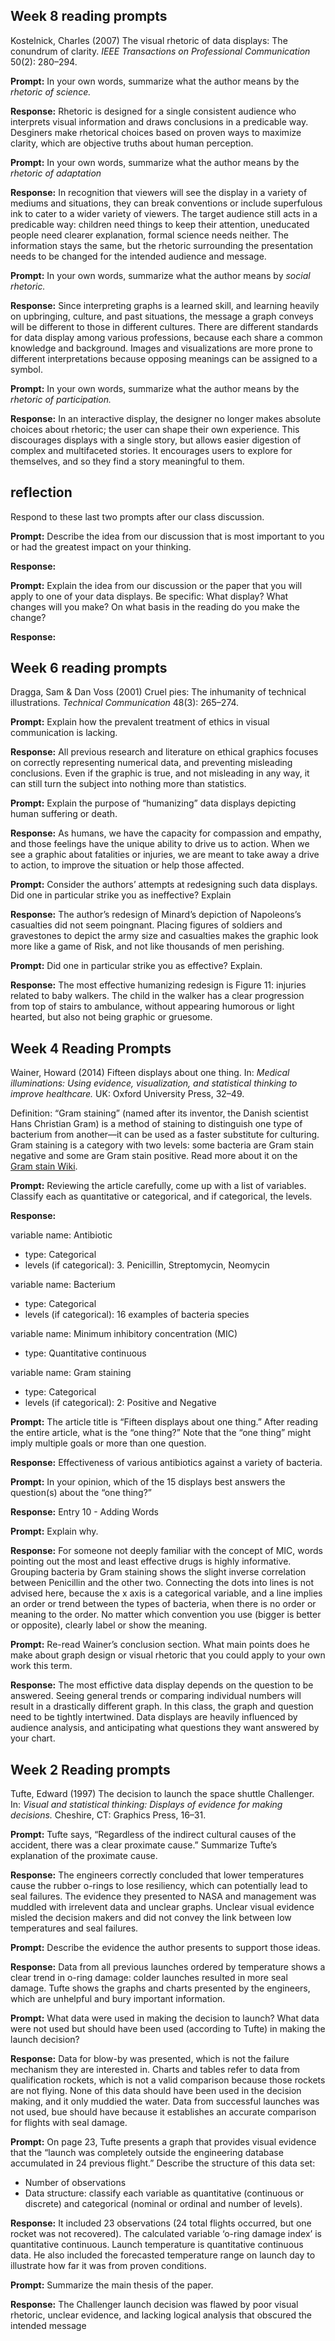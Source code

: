 
## Week 8 reading prompts

Kostelnick, Charles (2007) The visual rhetoric of data displays: The
conundrum of clarity. *IEEE Transactions on Professional Communication*
50(2): 280–294.

**Prompt:** In your own words, summarize what the author means by the
*rhetoric of science.*

**Response:** Rhetoric is designed for a single consistent audience who
interprets visual information and draws conclusions in a predicable way.
Desginers make rhetorical choices based on proven ways to maximize
clarity, which are objective truths about human perception.

**Prompt:** In your own words, summarize what the author means by the
*rhetoric of adaptation*

**Response:** In recognition that viewers will see the display in a
variety of mediums and situations, they can break conventions or include
superfulous ink to cater to a wider variety of viewers. The target
audience still acts in a predicable way: children need things to keep
their attention, uneducated people need clearer explanation, formal
science needs neither. The information stays the same, but the rhetoric
surrounding the presentation needs to be changed for the intended
audience and message.

**Prompt:** In your own words, summarize what the author means by
*social rhetoric.*

**Response:** Since interpreting graphs is a learned skill, and learning
heavily on upbringing, culture, and past situations, the message a graph
conveys will be different to those in different cultures. There are
different standards for data display among various professions, because
each share a common knowledge and background. Images and visualizations
are more prone to different interpretations because opposing meanings
can be assigned to a symbol.

**Prompt:** In your own words, summarize what the author means by the
*rhetoric of participation.*

**Response:** In an interactive display, the designer no longer makes
absolute choices about rhetoric; the user can shape their own
experience. This discourages displays with a single story, but allows
easier digestion of complex and multifaceted stories. It encourages
users to explore for themselves, and so they find a story meaningful to
them.

## reflection

Respond to these last two prompts after our class discussion.

**Prompt:** Describe the idea from our discussion that is most important
to you or had the greatest impact on your thinking.

**Response:**

**Prompt:** Explain the idea from our discussion or the paper that you
will apply to one of your data displays. Be specific: What display? What
changes will you make? On what basis in the reading do you make the
change?

**Response:**

## Week 6 reading prompts

Dragga, Sam & Dan Voss (2001) Cruel pies: The inhumanity of technical
illustrations. *Technical Communication* 48(3): 265–274.

**Prompt:** Explain how the prevalent treatment of ethics in visual
communication is lacking.

**Response:** All previous research and literature on ethical graphics
focuses on correctly representing numerical data, and preventing
misleading conclusions. Even if the graphic is true, and not misleading
in any way, it can still turn the subject into nothing more than
statistics.

**Prompt:** Explain the purpose of “humanizing” data displays depicting
human suffering or death.

**Response:** As humans, we have the capacity for compassion and
empathy, and those feelings have the unique ability to drive us to
action. When we see a graphic about fatalities or injuries, we are meant
to take away a drive to action, to improve the situation or help those
affected.

**Prompt:** Consider the authors’ attempts at redesigning such data
displays. Did one in particular strike you as ineffective? Explain

**Response:** The author’s redesign of Minard’s depiction of Napoleons’s
casualties did not seem poingnant. Placing figures of soldiers and
gravestones to depict the army size and casualties makes the graphic
look more like a game of Risk, and not like thousands of men perishing.

**Prompt:** Did one in particular strike you as effective? Explain.

**Response:** The most effective humanizing redesign is Figure 11:
injuries related to baby walkers. The child in the walker has a clear
progression from top of stairs to ambulance, without appearing humorous
or light hearted, but also not being graphic or gruesome.

## Week 4 Reading Prompts

Wainer, Howard (2014) Fifteen displays about one thing. In: *Medical
illuminations: Using evidence, visualization, and statistical thinking
to improve healthcare.* UK: Oxford University Press, 32–49.

Definition: “Gram staining” (named after its inventor, the Danish
scientist Hans Christian Gram) is a method of staining to distinguish
one type of bacterium from another—it can be used as a faster substitute
for culturing. Gram staining is a category with two levels: some
bacteria are Gram stain negative and some are Gram stain positive. Read
more about it on the  
[Gram stain Wiki](https://en.wikipedia.org/wiki/Gram_stain).

**Prompt:** Reviewing the article carefully, come up with a list of
variables. Classify each as quantitative or categorical, and if
categorical, the levels.

**Response:**

variable name: Antibiotic

  - type: Categorical
  - levels (if categorical): 3. Penicillin, Streptomycin, Neomycin

variable name: Bacterium

  - type: Categorical
  - levels (if categorical): 16 examples of bacteria species

variable name: Minimum inhibitory concentration (MIC)

  - type: Quantitative continuous

variable name: Gram staining

  - type: Categorical
  - levels (if categorical): 2: Positive and Negative

**Prompt:** The article title is “Fifteen displays about one thing.”
After reading the entire article, what is the “one thing?” Note that the
“one thing” might imply multiple goals or more than one question.

**Response:** Effectiveness of various antibiotics against a variety of
bacteria.

**Prompt:** In your opinion, which of the 15 displays best answers the
question(s) about the “one thing?”

**Response:** Entry 10 - Adding Words

**Prompt:** Explain why.

**Response:** For someone not deeply familiar with the concept of MIC,
words pointing out the most and least effective drugs is highly
informative. Grouping bacteria by Gram staining shows the slight inverse
correlation between Penicillin and the other two. Connecting the dots
into lines is not advised here, because the x axis is a categorical
variable, and a line implies an order or trend between the types of
bacteria, when there is no order or meaning to the order. No matter
which convention you use (bigger is better or opposite), clearly label
or show the meaning.

**Prompt:** Re-read Wainer’s conclusion section. What main points does
he make about graph design or visual rhetoric that you could apply to
your own work this term.

**Response:** The most effictive data display depends on the question to
be answered. Seeing general trends or comparing individual numbers will
result in a drastically different graph. In this class, the graph and
question need to be tightly intertwined. Data displays are heavily
influenced by audience analysis, and anticipating what questions they
want answered by your chart.

## Week 2 Reading prompts

Tufte, Edward (1997) The decision to launch the space shuttle
Challenger. In: *Visual and statistical thinking: Displays of evidence
for making decisions.* Cheshire, CT: Graphics Press, 16–31.

**Prompt:** Tufte says, “Regardless of the indirect cultural causes of
the accident, there was a clear proximate cause.” Summarize Tufte’s
explanation of the proximate cause.

**Response:** The engineers correctly concluded that lower temperatures
cause the rubber o-rings to lose resiliency, which can potentially lead
to seal failures. The evidence they presented to NASA and management was
muddled with irrelevent data and unclear graphs. Unclear visual evidence
misled the decision makers and did not convey the link between low
temperatures and seal failures.

**Prompt:** Describe the evidence the author presents to support those
ideas.

**Response:** Data from all previous launches ordered by temperature
shows a clear trend in o-ring damage: colder launches resulted in more
seal damage. Tufte shows the graphs and charts presented by the
engineers, which are unhelpful and bury important information.

**Prompt:** What data were used in making the decision to launch? What
data were not used but should have been used (according to Tufte) in
making the launch decision?

**Response:** Data for blow-by was presented, which is not the failure
mechanism they are interested in. Charts and tables refer to data from
qualification rockets, which is not a valid comparison because those
rockets are not flying. None of this data should have been used in the
decision making, and it only muddied the water. Data from successful
launches was not used, bue should have because it establishes an
accurate comparison for flights with seal damage.

**Prompt:** On page 23, Tufte presents a graph that provides visual
evidence that the “launch was completely outside the engineering
database accumulated in 24 previous flight.” Describe the structure of
this data set:

  - Number of observations
  - Data structure: classify each variable as quantitative (continuous
    or discrete) and categorical (nominal or ordinal and number of
    levels).

**Response:** It included 23 observations (24 total flights occurred,
but one rocket was not recovered). The calculated variable ‘o-ring
damage index’ is quantitative continuous. Launch temperature is
quantitative continuous data. He also included the forecasted
temperature range on launch day to illustrate how far it was from proven
conditions.

**Prompt:** Summarize the main thesis of the paper.

**Response:** The Challenger launch decision was flawed by poor visual
rhetoric, unclear evidence, and lacking logical analysis that obscured
the intended message
